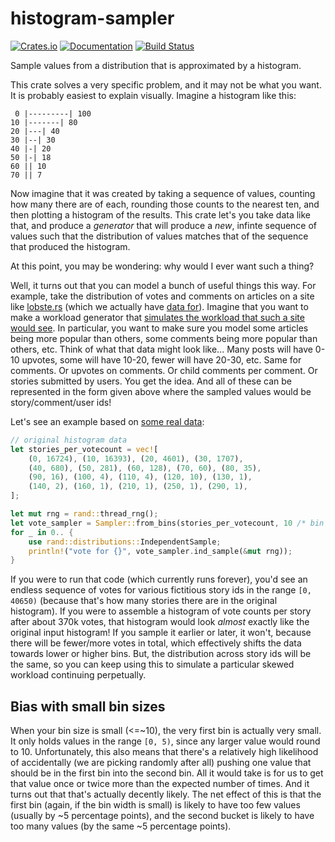# histogram-sampler

[![Crates.io](https://img.shields.io/crates/v/histogram-sampler.svg)](https://crates.io/crates/histogram-sampler)
[![Documentation](https://docs.rs/histogram-sampler/badge.svg)](https://docs.rs/histogram-sampler/)
[![Build Status](https://travis-ci.org/jonhoo/histogram-sampler.svg?branch=master)](https://travis-ci.org/jonhoo/histogram-sampler)

Sample values from a distribution that is approximated by a histogram.

This crate solves a very specific problem, and it may not be what you want. It is probably
easiest to explain visually. Imagine a histogram like this:

```
 0 |---------| 100
10 |-------| 80
20 |---| 40
30 |--| 30
40 |-| 20
50 |-| 18
60 || 10
70 || 7
```

Now imagine that it was created by taking a sequence of values, counting how many there are of
each, rounding those counts to the nearest ten, and then plotting a histogram of the results.
This crate let's you take data like that, and produce a *generator* that will produce a *new*,
infinte sequence of values such that the distribution of values matches that of the sequence
that produced the histogram.

At this point, you may be wondering: why would I ever want such a thing?

Well, it turns out that you can model a bunch of useful things this way. For example, take the
distribution of votes and comments on articles on a site like [lobste.rs](https://lobste.rs)
(which we actually have [data for](https://lobste.rs/s/cqnzl5/)). Imagine that you want to
make a workload generator that [simulates the workload that such a site would
see](https://github.com/jonhoo/trawler). In particular, you want to make sure you model some
articles being more popular than others, some comments being more popular than others, etc.
Think of what that data might look like... Many posts will have 0-10 upvotes, some will have
10-20, fewer will have 20-30, etc. Same for comments. Or upvotes on comments. Or child comments
per comment. Or stories submitted by users. You get the idea. And all of these can be
represented in the form given above where the sampled values would be story/comment/user ids!

Let's see an example based on [some real
data](https://github.com/jonhoo/trawler/blob/master/data/votes_per_story.dat):

```rust
// original histogram data
let stories_per_votecount = vec![
    (0, 16724), (10, 16393), (20, 4601), (30, 1707),
    (40, 680), (50, 281), (60, 128), (70, 60), (80, 35),
    (90, 16), (100, 4), (110, 4), (120, 10), (130, 1),
    (140, 2), (160, 1), (210, 1), (250, 1), (290, 1),
];

let mut rng = rand::thread_rng();
let vote_sampler = Sampler::from_bins(stories_per_votecount, 10 /* bin width */);
for _ in 0.. {
    use rand::distributions::IndependentSample;
    println!("vote for {}", vote_sampler.ind_sample(&mut rng));
}
```

If you were to run that code (which currently runs forever), you'd see an endless sequence of
votes for various fictitious story ids in the range `[0, 40650)` (because that's how many
stories there are in the original histogram). If you were to assemble a histogram of vote
counts per story after about 370k votes, that histogram would look *almost* exactly like the
original input histogram! If you sample it earlier or later, it won't, because there will be
fewer/more votes in total, which effectively shifts the data towards lower or higher bins. But,
the distribution across story ids will be the same, so you can keep using this to simulate a
particular skewed workload continuing perpetually.

## Bias with small bin sizes

When your bin size is small (<=~10), the very first bin is actually very small. It only holds
values in the range `[0, 5)`, since any larger value would round to 10. Unfortunately, this
also means that there's a relatively high likelihood of accidentally (we are picking randomly
after all) pushing one value that should be in the first bin into the second bin. All it would
take is for us to get that value once or twice more than the expected number of times. And it
turns out that that's actually decently likely. The net effect of this is that the first bin
(again, if the bin width is small) is likely to have too few values (usually by ~5 percentage
points), and the second bucket is likely to have too many values (by the same ~5 percentage
points).
